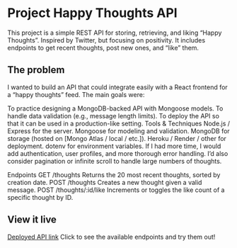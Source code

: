 # Project Happy Thoughts API

This project is a simple REST API for storing, retrieving, and liking “Happy Thoughts”. Inspired by Twitter, but focusing on positivity. It includes endpoints to get recent thoughts, post new ones, and “like” them.

## The problem

I wanted to build an API that could integrate easily with a React frontend for a “happy thoughts” feed. The main goals were:

To practice designing a MongoDB-backed API with Mongoose models.
To handle data validation (e.g., message length limits).
To deploy the API so that it can be used in a production-like setting.
Tools & Techniques
Node.js / Express for the server.
Mongoose for modeling and validation.
MongoDB for storage (hosted on [Mongo Atlas / local / etc.]).
Heroku / Render / other for deployment.
dotenv for environment variables.
If I had more time, I would add authentication, user profiles, and more thorough error handling. I’d also consider pagination or infinite scroll to handle large numbers of thoughts.

Endpoints
GET /thoughts
Returns the 20 most recent thoughts, sorted by creation date.
POST /thoughts
Creates a new thought given a valid message.
POST /thoughts/:id/like
Increments or toggles the like count of a specific thought by ID.

## View it live

[Deployed API link](https://project-happy-thoughts-api-hc1b.onrender.com/) Click to see the available endpoints and try them out!
